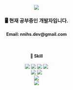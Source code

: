 <div align="center">
  <img src="https://capsule-render.vercel.app/api?type=waving&color=edcdab&fontColor=f5f2f0&height=250&section=header&text=Seung's%20Hub&fontSize=70">
  <h3>🖥 현재 공부중인 개발자입니다.</h3>


  <h4>Email: nnihs.dev@gmail.com</h4>


  <br>
  <h4>🥚 Skill</h4>
  <div>
    <img src="https://img.shields.io/badge/JavaScript-F7DF1E?style=flat-square&logo=JavaScript&logoColor=white">
    <img src="https://img.shields.io/badge/Node.js-339933?style=flate-square&logo=Node.js&logoColor=white">
    <img src="https://img.shields.io/badge/React-61DAFB?style=flat-square&logo=React&logoColor=white">
    <img src="https://img.shields.io/badge/Csharp-8A4182?style=flat-square&logo=sharp&logoColor=white">
    <br>
    <img src="https://img.shields.io/badge/Python-3776AB?style=flat-square&logo=Python&logoColor=white">
    <img src="https://img.shields.io/badge/Flask-000000?style=flat-square&logo=Flask&logoColor=white">
    <br>
    <img src="https://img.shields.io/badge/MySQL-4479A1?style=flat-square&logo=MySQL&logoColor=white">
  </div>

  <img src="https://capsule-render.vercel.app/api?type=waving&color=eddbab&height=100&section=footer">
</div>


<!--
**wltmdtls/wltmdtls** is a ✨ _special_ ✨ repository because its `README.md` (this file) appears on your GitHub profile.

Here are some ideas to get you started:

- 🔭 I’m currently working on ...
- 🌱 I’m currently learning ...
- 👯 I’m looking to collaborate on ...
- 🤔 I’m looking for help with ...
- 💬 Ask me about ...
- 📫 How to reach me: ...
- 😄 Pronouns: ...
- ⚡ Fun fact: ...
-->
